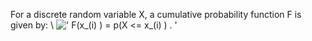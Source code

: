 For a discrete random variable X, a cumulative probability function F is
given by: \\
![' F(x\_(i) ) = p(X \<= x\_(i) ) . '](../dictionary/equation_images/3418.1..png)

